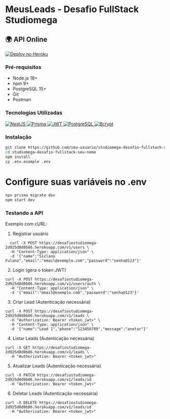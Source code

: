 # MeusLeads - Desafio FullStack Studiomega

## 🌍 API Online
[![Deploy no Heroku](https://www.herokucdn.com/deploy/button.svg)](https://desafiostudiomega-2d925d8d0b86.herokuapp.com/)


### Pré-requisitos
- Node.js 18+
- npm 9+
- PostgreSQL 15+
- Git
- Postman

### Tecnologias Utilizadas
<div align="left">
  <!-- NestJS -->
  <a href="https://nestjs.com/" target="_blank">
    <img src="https://img.shields.io/badge/NestJS-E0234E?style=for-the-badge&logo=nestjs&logoColor=white" alt="NestJS">
  </a>
  
  <!-- Prisma -->
  <a href="https://www.prisma.io/" target="_blank">
    <img src="https://img.shields.io/badge/Prisma-3982CE?style=for-the-badge&logo=Prisma&logoColor=white" alt="Prisma">
  </a>
  
  <!-- JWT -->
  <a href="https://jwt.io/" target="_blank">
    <img src="https://img.shields.io/badge/JWT-000000?style=for-the-badge&logo=JSON%20web%20tokens&logoColor=white" alt="JWT">
  </a>
  
  <!-- PostgreSQL -->
  <a href="https://www.postgresql.org/" target="_blank">
    <img src="https://img.shields.io/badge/PostgreSQL-316192?style=for-the-badge&logo=postgresql&logoColor=white" alt="PostgreSQL">
  </a>
  
  <!-- Bcrypt -->
  <a href="https://www.npmjs.com/package/bcrypt" target="_blank">
    <img src="https://img.shields.io/badge/Bcrypt-525252?style=for-the-badge&logo=bcrypt&logoColor=white" alt="Bcrypt">
  </a>
</div>

### Instalação
```bash
git clone https://github.com/seu-usuario/studiomega-desafio-fullstack-seu-nome
cd studiomega-desafio-fullstack-seu-nome
npm install
cp .env.example .env
```
# Configure suas variáveis no .env
```bash
npx prisma migrate dev
npm start dev
```

### Testando a API
Exemplo com cURL:
1. Registrar usuário
```
  curl -X POST https://desafiostudiomega-2d925d8d0b86.herokuapp.com/v1/users \
  -H "Content-Type: application/json" \
  -d '{"name":"Siclano Fulano","email":"email@exemplo.com","password":"senha@123"}'
```
2. Login (gera o token JWT)
```
curl -X POST https://desafiostudiomega-2d925d8d0b86.herokuapp.com/v1/users/auth \
  -H "Content-Type: application/json" \
  -d '{"email":"email@exemplo.com","password":"senha@123"}'
```
3. Criar Lead (Autenticação necessária)
````
curl -X POST https://desafiostudiomega-2d925d8d0b86.herokuapp.com/v1/leads \
  -H "Authorization: Bearer <token_jwt>" \
  -H "Content-Type: application/json" \
  -d '{"name":"Lead 1","phone":"123456789","message":"anotar"}'
````
4. Listar Leads (Autenticação necessária)
```
curl -X GET https://desafiostudiomega-2d925d8d0b86.herokuapp.com/v1/leads \
  -H "Authorization: Bearer <token_jwt>"
```
5. Atualizar Leads (Autenticação necessária)
```
curl -X PATCH https://desafiostudiomega-2d925d8d0b86.herokuapp.com/v1/leads/id 
  -H "Authorization: Bearer <token_jwt>"
```
6. Deletar Leads (Autenticação necessária)
```
curl -X DELETE https://desafiostudiomega-2d925d8d0b86.herokuapp.com/v1/leads/id
  -H "Authorization: Bearer <token_jwt>"
```

